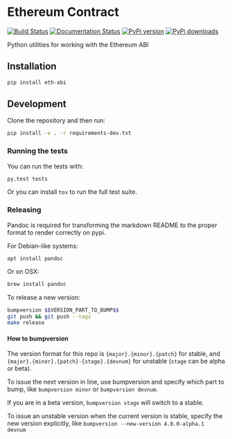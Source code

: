 # Ethereum Contract

[![Build Status](https://travis-ci.org/ethereum/eth-abi.png)](https://travis-ci.org/ethereum/eth-abi)
[![Documentation Status](https://readthedocs.org/projects/eth-abi/badge/?version=latest)](https://readthedocs.org/projects/eth-abi/?badge=latest)
[![PyPi version](https://pypip.in/v/eth-abi/badge.png)](https://pypi.python.org/pypi/eth-abi)
[![PyPi downloads](https://pypip.in/d/eth-abi/badge.png)](https://pypi.python.org/pypi/eth-ipc-utils)
   

Python utilities for working with the Ethereum ABI


## Installation

```sh
pip install eth-abi
```

## Development

Clone the repository and then run:

```sh
pip install -e . -r requirements-dev.txt
```


### Running the tests

You can run the tests with:

```sh
py.test tests
```

Or you can install `tox` to run the full test suite.


### Releasing

Pandoc is required for transforming the markdown README to the proper format to
render correctly on pypi.

For Debian-like systems:

```
apt install pandoc
```

Or on OSX:

```sh
brew install pandoc
```

To release a new version:

```sh
bumpversion $$VERSION_PART_TO_BUMP$$
git push && git push --tags
make release
```


#### How to bumpversion

The version format for this repo is `{major}.{minor}.{patch}` for stable, and
`{major}.{minor}.{patch}-{stage}.{devnum}` for unstable (`stage` can be alpha or beta).

To issue the next version in line, use bumpversion and specify which part to bump,
like `bumpversion minor` or `bumpversion devnum`.

If you are in a beta version, `bumpversion stage` will switch to a stable.

To issue an unstable version when the current version is stable, specify the
new version explicitly, like `bumpversion --new-version 4.0.0-alpha.1 devnum`
